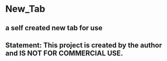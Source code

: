 # New_Tab
a self created new tab for use
-------------------------------------------------------------------------------
Statement: This project is created by the author and **IS NOT FOR COMMERCIAL USE**.
-------------------------------------------------------------------------------
